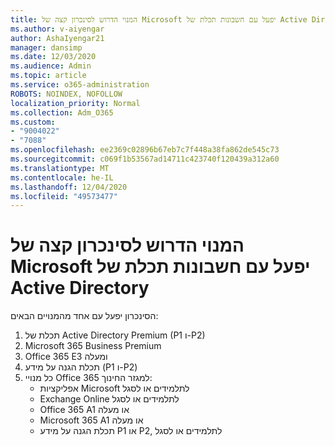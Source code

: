 ```yaml
---
title: המנוי הדרוש לסינכרון קצה של Microsoft יפעל עם חשבונות תכלת של Active Directory
ms.author: v-aiyengar
author: AshaIyengar21
manager: dansimp
ms.date: 12/03/2020
ms.audience: Admin
ms.topic: article
ms.service: o365-administration
ROBOTS: NOINDEX, NOFOLLOW
localization_priority: Normal
ms.collection: Adm_O365
ms.custom:
- "9004022"
- "7088"
ms.openlocfilehash: ee2369c02896b67eb7c7f448a38fa862de545c73
ms.sourcegitcommit: c069f1b53567ad14711c423740f120439a312a60
ms.translationtype: MT
ms.contentlocale: he-IL
ms.lasthandoff: 12/04/2020
ms.locfileid: "49573477"
---
```

# <a name="subscription-needed-for-microsoft-edge-sync-to-work-with-azure-active-directory-accounts"></a>המנוי הדרוש לסינכרון קצה של Microsoft יפעל עם חשבונות תכלת של Active Directory

הסינכרון יפעל עם אחד מהמנויים הבאים:

1. תכלת של Active Directory Premium (P1 ו-P2)
1. Microsoft 365 Business Premium
1. Office 365 E3 ומעלה
1. תכלת הגנה על מידע (P1 ו-P2)
1. כל מנויי Office 365 למגזר החינוך:
    - אפליקציות Microsoft לתלמידים או לסגל
    - Exchange Online לתלמידים או לסגל
    - Office 365 A1 או מעלה
    - Microsoft 365 A1 או מעלה
    - תכלת הגנה על מידע P1 או P2, לתלמידים או לסגל
